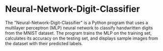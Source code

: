 # Neural-Network-Digit-Classifier
The "Neural-Network-Digit-Classifier" is a Python program that uses a multilayer perceptron (MLP) neural network to classify handwritten digits from the MNIST dataset. The program trains the MLP on the training set, calculates its accuracy on the testing set, and displays sample images from the dataset with their predicted labels.
